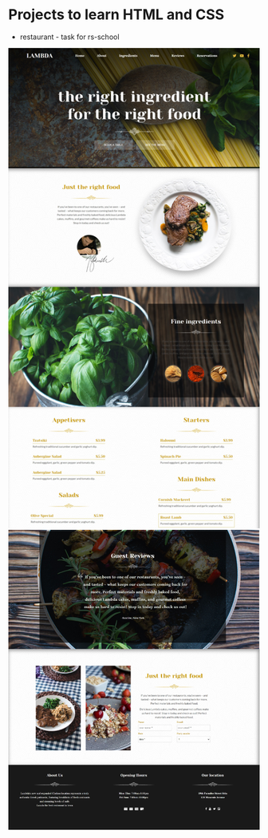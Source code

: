 # Projects to learn HTML and CSS

* restaurant - task for rs-school
 
 ![restaurant](https://github.com/Kapuchinskaya/HTMLstudy/blob/main/screenshots/HTML-rest-1.jpg)</br>
 ![restaurant](https://github.com/Kapuchinskaya/HTMLstudy/blob/main/screenshots/HTML-rest-2.jpg)</br>
